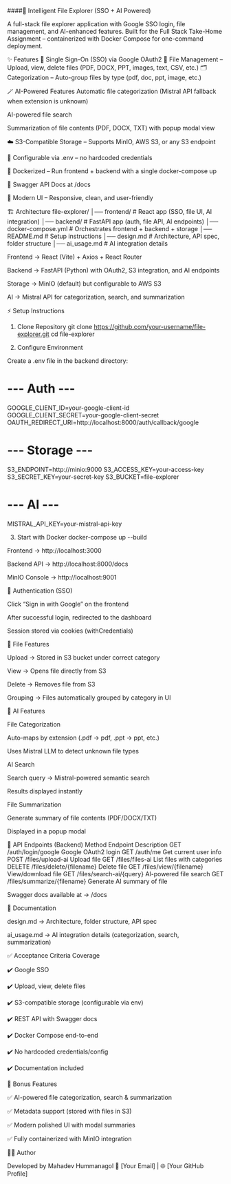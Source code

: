####🚀 Intelligent File Explorer (SSO + AI Powered)

A full-stack file explorer application with Google SSO login, file management, and AI-enhanced features.
Built for the Full Stack Take-Home Assignment – containerized with Docker Compose for one-command deployment.

✨ Features
🔐 Single Sign-On (SSO) via Google OAuth2
📂 File Management – Upload, view, delete files (PDF, DOCX, PPT, images, text, CSV, etc.)
🗂️ Categorization – Auto-group files by type (pdf, doc, ppt, image, etc.)

🪄 AI-Powered Features
Automatic file categorization (Mistral API fallback when extension is unknown)

AI-powered file search

Summarization of file contents (PDF, DOCX, TXT) with popup modal view

☁️ S3-Compatible Storage – Supports MinIO, AWS S3, or any S3 endpoint

🔧 Configurable via .env – no hardcoded credentials

🐳 Dockerized – Run frontend + backend with a single docker-compose up

📜 Swagger API Docs at /docs

🎨 Modern UI – Responsive, clean, and user-friendly

🏗️ Architecture
file-explorer/
│── frontend/          # React app (SSO, file UI, AI integration)
│── backend/           # FastAPI app (auth, file API, AI endpoints)
│── docker-compose.yml # Orchestrates frontend + backend + storage
│── README.md          # Setup instructions
│── design.md          # Architecture, API spec, folder structure
│── ai_usage.md        # AI integration details


Frontend → React (Vite) + Axios + React Router

Backend → FastAPI (Python) with OAuth2, S3 integration, and AI endpoints

Storage → MinIO (default) but configurable to AWS S3

AI → Mistral API for categorization, search, and summarization

⚡ Setup Instructions
1. Clone Repository
git clone https://github.com/your-username/file-explorer.git
cd file-explorer

2. Configure Environment

Create a .env file in the backend directory:

# --- Auth ---
GOOGLE_CLIENT_ID=your-google-client-id
GOOGLE_CLIENT_SECRET=your-google-client-secret
OAUTH_REDIRECT_URI=http://localhost:8000/auth/callback/google

# --- Storage ---
S3_ENDPOINT=http://minio:9000
S3_ACCESS_KEY=your-access-key
S3_SECRET_KEY=your-secret-key
S3_BUCKET=file-explorer

# --- AI ---
MISTRAL_API_KEY=your-mistral-api-key

3. Start with Docker
docker-compose up --build


Frontend → http://localhost:3000

Backend API → http://localhost:8000/docs

MinIO Console → http://localhost:9001

🔑 Authentication (SSO)

Click “Sign in with Google” on the frontend

After successful login, redirected to the dashboard

Session stored via cookies (withCredentials)

📂 File Features

Upload → Stored in S3 bucket under correct category

View → Opens file directly from S3

Delete → Removes file from S3

Grouping → Files automatically grouped by category in UI

🤖 AI Features

File Categorization

Auto-maps by extension (.pdf → pdf, .ppt → ppt, etc.)

Uses Mistral LLM to detect unknown file types

AI Search

Search query → Mistral-powered semantic search

Results displayed instantly

File Summarization

Generate summary of file contents (PDF/DOCX/TXT)

Displayed in a popup modal

📜 API Endpoints (Backend)
Method	Endpoint	Description
GET	/auth/login/google	Google OAuth2 login
GET	/auth/me	Get current user info
POST	/files/upload-ai	Upload file
GET	/files/files-ai	List files with categories
DELETE	/files/delete/{filename}	Delete file
GET	/files/view/{filename}	View/download file
GET	/files/search-ai/{query}	AI-powered file search
GET	/files/summarize/{filename}	Generate AI summary of file

Swagger docs available at → /docs

📘 Documentation

design.md
 → Architecture, folder structure, API spec

ai_usage.md
 → AI integration details (categorization, search, summarization)

✅ Acceptance Criteria Coverage

✔️ Google SSO

✔️ Upload, view, delete files

✔️ S3-compatible storage (configurable via env)

✔️ REST API with Swagger docs

✔️ Docker Compose end-to-end

✔️ No hardcoded credentials/config

✔️ Documentation included

🌟 Bonus Features

✅ AI-powered file categorization, search & summarization

✅ Metadata support (stored with files in S3)

✅ Modern polished UI with modal summaries

✅ Fully containerized with MinIO integration

🧑‍💻 Author

Developed by Mahadev Hummanagol
📧 [Your Email] | 🌐 [Your GitHub Profile]
